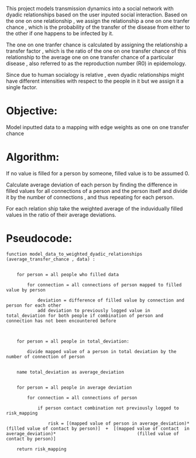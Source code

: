 
This project models transmission dynamics into a social network with dyadic relationships based on the user inputed social interaction. Based on the one on one relationship , we assign the relationship a one on one tranfer chance , which is the probability of the transfer of the disease from either to the other if one happens to be infected by it.

The one on one tranfer chance is calculated by assigning the relationship a transfer factor , which is the ratio of the one on one transfer chance of this relationship to the average one on one transfer chance of a particular disease , also referred to as the reproduction number (R0) in epidemology.

Since due to human socialogy is relative , even dyadic relationships might have different intensities with respect to the people in it but we assign it a single factor.

# Objective: 
Model inputted data to a mapping with edge weights as one on one transfer chance


# Algorithm:
If no value is filled for a person by someone, filled value is to be assumed 0.

Calculate average deviation of each person by finding the difference in filled values for all connections of a person and the person itself and divide it by the number of connections , and thus repeating for each person.

For each relation ship take the weighted average of the induvidually filled values in the ratio of their average deviations.

# Pseudocode:


    function model_data_to_weighted_dyadic_relationships (average_transfer_chance , data) :
    
        
        for person = all people who filled data 
        
            for connection = all connections of person mapped to filled value by person
            
                deviation = difference of filled value by connection and person for each other 
                add deviation to previously logged value in total_deviation for both people if combination of person and connection has not been encountered before
                
        
        
        for person = all people in total_deviation:
        
            divide mapped value of a person in total deviation by the number of connection of person 
            
            
        name total_deviation as average_deviation
        
        
        for person = all people in average deviation
        
            for connection = all connections of person
            
                if person contact combination not previously logged to risk_mapping
                
                    risk = [(mapped value of person in average_deviation)*(filled value of contact by person)]  +  [(mapped value of contact  in average_deviation)*                               (filled value of contact by person)]
        
        return risk_mapping
                    
                    
                           
                
                
                       
            
            
        
        
            
            
        
  
                
              
              
              
            


